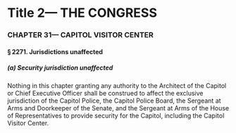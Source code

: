 
# Title 2— THE CONGRESS
### CHAPTER 31— CAPITOL VISITOR CENTER
#### § 2271. Jurisdictions unaffected
##### (a) Security jurisdiction unaffected

Nothing in this chapter granting any authority to the Architect of the Capitol or Chief Executive Officer shall be construed to affect the exclusive jurisdiction of the Capitol Police, the Capitol Police Board, the Sergeant at Arms and Doorkeeper of the Senate, and the Sergeant at Arms of the House of Representatives to provide security for the Capitol, including the Capitol Visitor Center.

